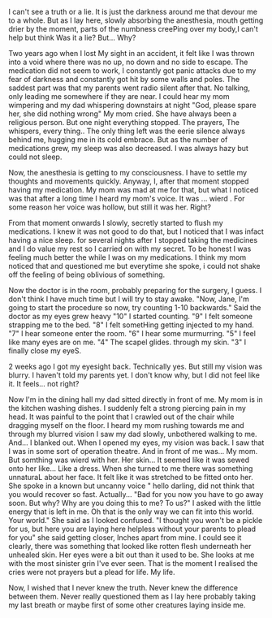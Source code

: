 I can't see a truth or a lie. It is just the darkness around me that devour me to a whole. But as I lay here, slowly absorbing the anesthesia, mouth getting drier by the moment, parts of the numbness creePing over my body,I can't help but think Was it a lie? But... Why?

Two years ago when I lost My sight in an accident, it felt like I was thrown into a void where there was no up, no down and no side to escape. The medication did not seem to work, I constantly got panic attacks due to my fear of darkness and constantly got hit by some walls and poles. The saddest part was that my parents went radio silent after that. No talking, only leading me somewhere if they are near. I could hear my mom wimpering and my dad whispering downstairs at night "God, please spare her, she did nothing wrong" My mom cried. She have always been a religious person. But one night everything stopped. The prayers, The whispers, every thing.. The only thing left was the eerie silence always behind me, hugging me in its cold embrace. But as the number of medications grew, my sleep was also decreased. I was always hazy but could not sleep.

Now, the anesthesia is getting to my consciousness. I have to settle my thoughts and movements quickly. Anyway, I, after that moment stopped having my medication. My mom was mad at me for that, but what I noticed was that after a long time I heard my mom's voice. It was ... wierd . For some reason her voice was hollow, but still it was her. Right?

From that moment onwards I slowly, secretly started to flush my medications. I knew it was not good to do that, but I noticed that I was infact having a nice sleep. for several nights after I stopped taking the medicines and I do value my rest so I carried on with my secret. To be honest I was feeling much better the while I was on my medications. I think my mom noticed that and questioned me but everytime she spoke, i could not shake off the feeling of being oblivious of something.

Now the doctor is in the room, probably preparing for the surgery, I guess. I don't think I have much time but I will try to stay awake. "Now, Jane, I'm going to start the procedure so now, try counting 1-10 backwards." Said the doctor as my eyes grew heavy "10" I started counting. "9" I felt someone strapping me to the bed. "8" I felt sometHing getting injected to my hand. "7" I hear someone enter the room. "6" I hear some murmurring. "5" I feel like many eyes are on me. "4" The scapel glides. through my skin. "3" I finally close my eyeS.

2 weeks ago I got my eyesight back. Technically yes. But still my vision was blurry. I haven't told my parents yet. I don't know why, but I did not feel like it. It feels... not right?

Now I'm in the dining hall my dad sitted directly in front of me. My mom is in the kitchen washing dishes. I suddenly felt a strong piercing pain in my head. It was painful to the point that I crawled out of the chair while dragging myself on the floor. I heard my mom rushing towards me and through my blurred vision I saw my dad slowly, unbothered walking to me. And... I blanked out.
  When I opened my eyes, my vision was back. I saw that I was in some sort of operation theatre. And in front of me was... My mom. But somthing was wierd with her. Her skin... It seemed like it was sewed onto her like... Like a dress. When she turned to me there was something unnaturaL about her face. It felt like it was stretched to be fitted onto her. She spoke in a known but uncanny voice " hello darling, did not think that you would recover so fast. Actually... "Bad for you now you have to go away soon. But why? Why are you doing this to me? To us?" I asked with the little energy that is left in me. Oh that is the only way we can fit into this world. Your world." She said as I looked confused. "I thought you won't be a pickle for us, but here you are laying here helpless without your parents to plead for you" she said getting closer, Inches apart from mine. I could see it clearly, there was something that looked like rotten flesh underneath her unhealed skin. Her eyes were a bit out than it used to be. She looks at me with the most sinister grin I've ever seen. That is the moment I realised the cries were not prayers but a plead for life. My life. 

Now, I wished that I never knew the truth. Never knew the difference between them. Never really questioned them as I lay here probably taking my last breath or maybe first of some other creatures laying inside me.